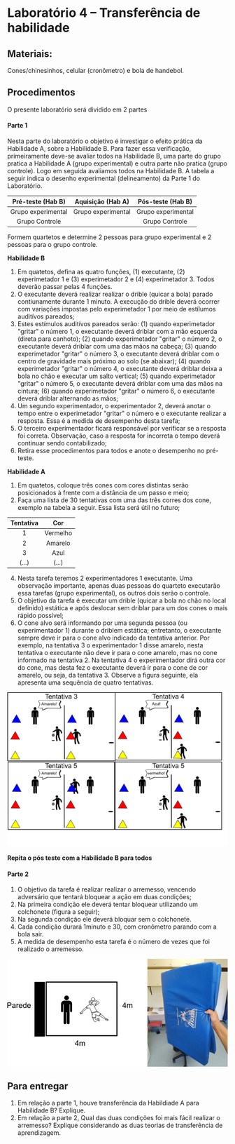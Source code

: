 # Laboratório 4 – Transferência de habilidade 

## Materiais: 

Cones/chinesinhos, celular (cronômetro) e  bola de handebol.

## Procedimentos

O presente laboratório será dividido em 2 partes

#### Parte 1 
Nesta parte do laboratório o objetivo é investigar o efeito prática da Habilidade A, sobre a Habilidade B. Para fazer essa verificação, primeiramente deve-se avaliar todos na Habilidade B, uma parte do grupo pratica a Habilidade A (grupo experimental) e outra parte não pratica (grupo controle). Logo em seguida avaliamos todos na Habilidade B. A tabela a seguir indica o desenho experimental (delineamento) da Parte 1 do Laboratório.

 |Pré-teste (Hab B) | Aquisição (Hab A) | Pós-teste (Hab B) | 
|:-----------:|:-----------:|:-----------:|
|Grupo experimental|Grupo experimental|Grupo experimental|
|Grupo Controle| |Grupo Controle|


Formem quartetos e determine 2 pessoas para grupo experimental e 2 pessoas para o grupo controle. 

**Habilidade B**

1. Em quatetos, defina as quatro funções, (1) executante, (2) experimetador 1 e (3) experimetador 2  e (4) experimetador 3. Todos deverão passar pelas 4 funções.
2. O executante deverá realizar realizar o drible (quicar a bola) parado contiunamente durante 1 minuto. A execução do drible deverá ocorrer com variações impostas pelo experimetador 1 por meio de estílumos auditívos pareados;
3. Estes estímulos auditívos pareados serão: (1) quando experimetador "gritar" o número 1, o executante deverá driblar com a mão esquerda (direta para canhoto); (2) quando experimetador "gritar" o número 2, o executante deverá driblar com uma das mãos na cabeça; (3) quando experimetador "gritar" o número 3, o executante deverá driblar com o centro de gravidade mais próximo ao solo (se abaixar); (4) quando experimetador "gritar" o número 4, o executante deverá driblar deixa a bola no chão e executar um salto vertical; (5) quando experimetador "gritar" o número 5, o executante deverá driblar com uma das mãos na cintura; (6) quando experimetador "gritar" o número 6, o executante deverá driblar alternando as mãos;
4. Um segundo experimentador, o experimentador 2, deverá anotar o tempo entre o experimetador "gritar" o número e o executante realizar a resposta. Essa é a medida de desempenho desta tarefa;
5. O terceiro experimentador ficará responsável por verificar se a resposta foi correta. Observação, caso a resposta for incorreta o tempo deverá continuar sendo contabilizado;
6. Retira esse procedimentos para todos e anote o desempenho no pré-teste.

**Habilidade A**
1. Em quatetos, coloque três cones com cores distintas serão posicionados à frente com a distância de um passo e meio;
2. Faça uma lista de 30 tentativas com uma das três corres dos cone, exemplo na tabela a seguir. Essa lista será útil no futuro;

| Tentativa | Cor | 
|:-----------:|:-----------:|
| 1  | Vermelho|
| 2 | Amarelo  |
| 3  | Azul|
| (...) | (...)|

4. Nesta tarefa teremos 2 experimentadores 1 executante. Uma observação importante, apenas duas pessoas do quarteto executarão essa tarefas (grupo experimental), os outros dois serão o controle.
5. O objetivo da tarefa é executar um drible (quicar a bola no chão no local definido) estática e após deslocar sem driblar para um dos cones o mais rápido possível; 
6. O cone alvo será informando por uma segunda pessoa (ou experimentador 1) durante o driblem estática; entretanto, o executante sempre deve ir para o cone alvo indicado da tentativa anterior. Por exemplo, na tentativa 3 o experimentador 1 disse amarelo, nesta tentativa o executante não deve ir para o cone amarelo, mas no cone informado na tentativa 2. Na tentativa 4 o experimentador dirá outra cor do cone, mas desta fez o executante deverá ir para o cone de cor amarelo, ou seja, da tentativa 3. Observe a figura seguinte, ela apresenta uma sequência de quatro tentativas.

![Texto alternativo](https://github.com/apolinario-souza/teaching/blob/main/AprendizagemMotora(EFI04168)/Lab/FIG/Lab4A.png)

**Repita o pós teste com a Habilidade B para todos**


#### Parte 2 
1. O objetivo da tarefa é realizar realizar o arremesso, vencendo adversário que tentará bloquear a ação em duas condições;
2. Na primeira condição ele deverá tentar bloquear utilizando um colchonete (figura a seguir);
3. Na segunda condição ele deverá bloquar sem o colchonete.
4. Cada condição durará 1minuto e 30, com cronômetro parando com a bola sair.
5. A medida de desempenho esta tarefa é o número de vezes que foi realizado o arremesso.

![Texto alternativo](https://github.com/apolinario-souza/teaching/blob/main/AprendizagemMotora(EFI04168)/Lab/FIG/Lab4B.png)

## Para entregar
1. Em relação a parte 1, houve transferência da Habildiade A para Habilidade B? Explique.
2. Em relação a parte 2, Qual das duas condições foi mais fácil realizar o arremesso? Explique considerando as duas teorias de transferência de aprendizagem. 

